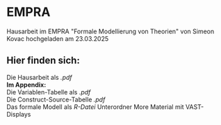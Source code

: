 # EMPRA
Hausarbeit im EMPRA "Formale Modellierung von Theorien" von Simeon Kovac hochgeladen am 23.03.2025

## Hier finden sich:
Die Hausarbeit als _.pdf_  
**Im Appendix:**  
Die Variablen-Tabelle als _.pdf_  
Die Construct-Source-Tabelle _.pdf_  
Das formale Modell als _R-Datei_
Unterordner More Material mit VAST-Displays
